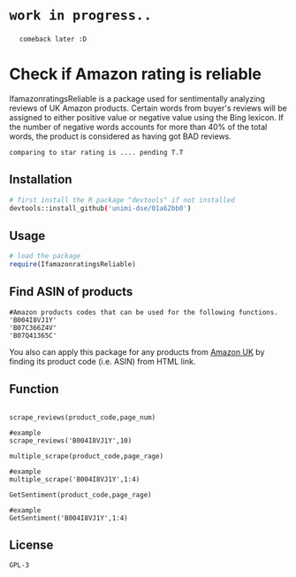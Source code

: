 # ``work in progress..``
``
``
`` comeback later :D``

# Check if Amazon rating is reliable

IfamazonratingsReliable is a package used for sentimentally analyzing reviews of UK Amazon products. Certain words from buyer's reviews will be assigned to either positive value or negative value using the Bing lexicon. If the number of negative words accounts for more than 40% of the total words, the product is considered as having got BAD reviews.

``
comparing to star rating is ....
pending T.T
``
## Installation

```bash
# first install the R package "devtools" if not installed
devtools::install_github('unimi-dse/01a62bb0')
```

## Usage

```R
# load the package
require(IfamazonratingsReliable)
```

## Find ASIN of products

```
#Amazon products codes that can be used for the following functions. 
'B004I8VJ1Y'
'B07C366Z4V'
'B07Q41365C'
```

You also can apply this package for any products from [Amazon UK](https://www.amazon.co.uk)
by finding its product code (i.e. ASIN) from HTML link.

## Function

```

scrape_reviews(product_code,page_num)

#example
scrape_reviews('B004I8VJ1Y',10)
````


```
multiple_scrape(product_code,page_rage)

#example
multiple_scrape('B004I8VJ1Y',1:4)
```

```
GetSentiment(product_code,page_rage)

#example
GetSentiment('B004I8VJ1Y',1:4)

``` 
## License
``GPL-3``
